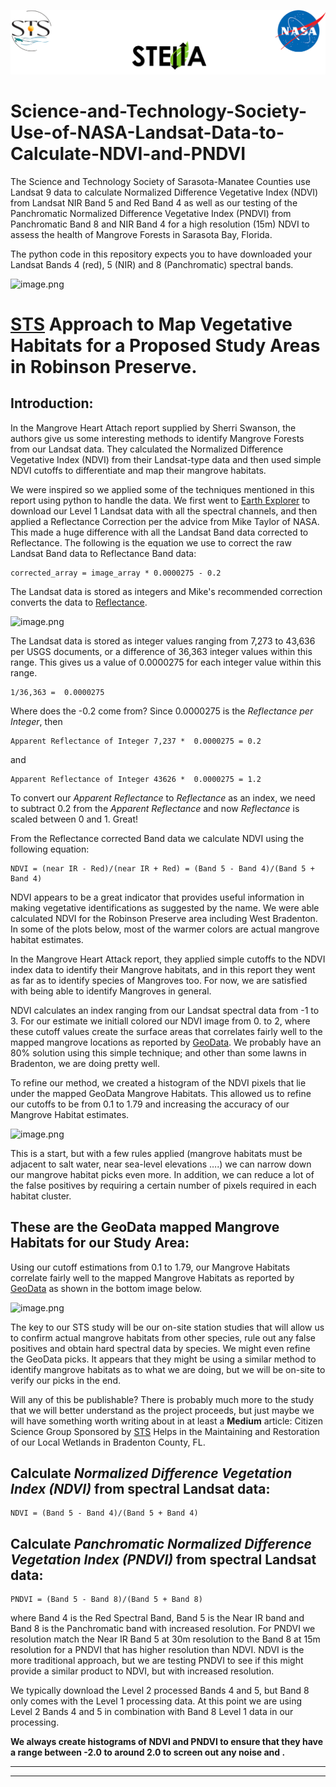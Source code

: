 ![image](sts_nasa.png)

# Science-and-Technology-Society-Use-of-NASA-Landsat-Data-to-Calculate-NDVI-and-PNDVI
The Science and Technology Society of Sarasota-Manatee Counties use Landsat 9 data to calculate Normalized Difference Vegetative Index (NDVI) from Landsat NIR Band 5 and Red Band 4 as well as our testing of the Panchromatic Normalized Difference Vegetative Index (PNDVI) from Panchromatic Band 8 and NIR Band 4 for a high resolution (15m) NDVI to assess the health of Mangrove Forests in Sarasota Bay, Florida. 

The python code in this repository expects you to have downloaded your Landsat Bands 4 (red), 5 (NIR) and 8 (Panchromatic) spectral bands. 

![image.png](attachment:034d5e5d-38a7-4e47-9044-47a65544d457.png)

# [STS](https://scienceandtechnologysociety.org/) Approach to Map Vegetative Habitats for a Proposed Study Areas in Robinson Preserve.

## Introduction:

In the Mangrove Heart Attach report supplied by Sherri Swanson, the authors give us some interesting methods to identify Mangrove Forests from our Landsat data. They calculated the Normalized Difference Vegetative Index (NDVI) from their Landsat-type data and then used simple NDVI cutoffs to differentiate and map their mangrove habitats. 

We were inspired so we applied some of the techniques mentioned in this report using python to handle the data. We first went to [Earth Explorer](https://earthexplorer.usgs.gov/) to download our Level 1 Landsat data with all the spectral channels, and then applied a Reflectance Correction per the advice from Mike Taylor of NASA. This made a huge difference with all the Landsat Band data corrected to Reflectance. The following is the equation we use to correct the raw Landsat Band data to Reflectance Band data:

    corrected_array = image_array * 0.0000275 - 0.2

The Landsat data is stored as integers and Mike's recommended correction converts the data to [Reflectance](https://www.usgs.gov/faqs/how-do-i-use-a-scale-factor-landsat-level-2-science-products). 

![image.png](attachment:425117b2-41ff-4ebf-9da4-a9f670565c6b.png)

The Landsat data is stored as integer values ranging from 7,273 to 43,636 per USGS documents, or a difference of 36,363 integer values within this range. This gives us a value of 0.0000275 for each integer value within this range. 

    1/36,363 =  0.0000275
    
Where does the -0.2 come from? Since  0.0000275 is the *Reflectance per Integer*, then 

    Apparent Reflectance of Integer 7,237 *  0.0000275 = 0.2
    
and

    Apparent Reflectance of Integer 43626 *  0.0000275 = 1.2
    
To convert our *Apparent Reflectance* to *Reflectance* as an index, we need to subtract 0.2 from the *Apparent Reflectance* and now *Reflectance* is scaled between 0 and 1. Great!

From the Reflectance corrected Band data we calculate NDVI using the following equation:

    NDVI = (near IR - Red)/(near IR + Red) = (Band 5 - Band 4)/(Band 5 + Band 4)

NDVI appears to be a great indicator that provides useful information in making vegetative identifications as suggested by the name. We were able calculated NDVI for the Robinson Preserve area including West Bradenton.  In some of the plots below, most of the warmer colors are actual mangrove habitat estimates. 

In the Mangrove Heart Attack report, they applied simple cutoffs to the NDVI index data to identify their Mangrove habitats, and in this report they went as far as to identify species of Mangroves too. For now, we are satisfied with being able to identify Mangroves in general.  

NDVI calculates an index ranging from our Landsat spectral data from -1 to 3. For our estimate we initiall colored our NDVI image from 0. to 2, where these cutoff values create the surface areas that correlates fairly well to the mapped mangrove locations as reported by [GeoData](https://geodata.myfwc.com/datasets/a78a27e02f9d4a71a3c3357aefc35baf/about). We probably have an 80% solution using this simple technique; and other than some lawns in Bradenton, we are doing pretty well. 

To refine our method, we created a histogram of the NDVI pixels that lie under the mapped GeoData Mangrove Habitats. This allowed us to refine our cutoffs to be from 0.1 to 1.79 and increasing the accuracy of our Mangrove Habitat estimates. 

![image.png](attachment:ece0481e-b8c3-4ebf-ba82-c6398898c236.png)

This is a start, but with a few rules applied (mangrove habitats must be adjacent to salt water, near sea-level elevations  ….) we can narrow down our mangrove habitat picks even more. In addition, we can reduce a lot of the false positives by requiring a certain number of pixels required in each habitat cluster. 

## These are the GeoData mapped Mangrove Habitats for our Study Area:

Using our cutoff estimations from 0.1 to 1.79, our Mangrove Habitats correlate fairly well to the mapped Mangrove Habitats as reported by [GeoData](https://geodata.myfwc.com/datasets/a78a27e02f9d4a71a3c3357aefc35baf/about) as shown in the bottom image below. 

![image.png](attachment:918dde58-f7fe-477c-a4fc-fa87f9ab1e1f.png)

The key to our STS study will be our on-site station studies that will allow us to confirm actual mangrove habitats from other species, rule out any false positives and obtain hard spectral data by species. We might even refine the GeoData picks. It appears that they might be using a similar method to identify mangrove habitats as to what we are doing, but we will be on-site to verify our picks in the end. 

Will any of this be publishable? There is probably much more to the study that we will better understand as the project proceeds, but just maybe we will have something worth writing about in at least a **Medium** article: Citizen Science Group Sponsored by [STS](https://scienceandtechnologysociety.org/) Helps in the Maintaining and Restoration of our Local Wetlands in Bradenton County, FL.

## Calculate *Normalized Difference Vegetation Index (NDVI)* from spectral Landsat data:

    NDVI = (Band 5 - Band 4)/(Band 5 + Band 4) 

## Calculate *Panchromatic Normalized Difference Vegetation Index (PNDVI)* from spectral Landsat data:

    PNDVI = (Band 5 - Band 8)/(Band 5 + Band 8) 

where Band 4 is the Red Spectral Band, Band 5 is the Near IR band and Band 8 is the Panchromatic band with increased resolution. For PNDVI we resolution match the Near IR Band 5 at 30m resolution to the Band 8 at 15m resolution for a PNDVI that has higher resolution than NDVI. NDVI is the more traditional approach, but we are testing PNDVI to see if this might provide a similar product to NDVI, but with increased resolution. 

We typically download the Level 2 processed Bands 4 and 5, but Band 8 only comes with the Level 1 processing data. At this point we are using Level 2 Bands 4 and 5 in combination with Band 8 Level 1 data in our processing. 


**We always create histograms of NDVI and PNDVI to ensure that they have a range between -2.0 to around 2.0 to screen out any noise and .**

---
---
